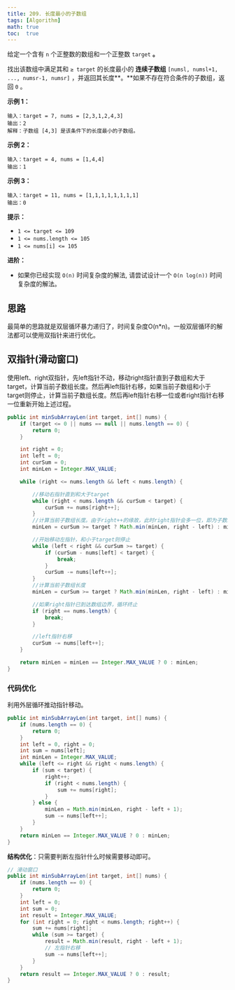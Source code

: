 ```yaml
---
title: 209. 长度最小的子数组
tags: [Algorithm]
math: true
toc:  true
---
```


给定一个含有 `n` 个正整数的数组和一个正整数 `target` **。**

找出该数组中满足其和 `≥ target` 的长度最小的 **连续子数组** `[numsl, numsl+1, ..., numsr-1, numsr]` ，并返回其长度**。**如果不存在符合条件的子数组，返回 `0` 。

**示例 1：**

```
输入：target = 7, nums = [2,3,1,2,4,3]
输出：2
解释：子数组 [4,3] 是该条件下的长度最小的子数组。
```

**示例 2：**

```
输入：target = 4, nums = [1,4,4]
输出：1
```

**示例 3：**

```
输入：target = 11, nums = [1,1,1,1,1,1,1,1]
输出：0
```

**提示：**

- `1 <= target <= 109`
- `1 <= nums.length <= 105`
- `1 <= nums[i] <= 105`

**进阶：**

- 如果你已经实现 `O(n)` 时间复杂度的解法, 请尝试设计一个 `O(n log(n))` 时间复杂度的解法。

## 思路

最简单的思路就是双层循环暴力递归了，时间复杂度O(n*n)。一般双层循环的解法都可以使用双指针来进行优化。

## 双指针(滑动窗口)

使用left、right双指针，先left指针不动，移动right指针直到子数组和大于target，计算当前子数组长度。然后再left指针右移，如果当前子数组和小于target则停止，计算当前子数组长度。然后再left指针右移一位或者right指针右移一位重新开始上述过程。

```java
public int minSubArrayLen(int target, int[] nums) {
	if (target <= 0 || nums == null || nums.length == 0) {
		return 0;
	}

	int right = 0;
	int left = 0;
	int curSum = 0;
	int minLen = Integer.MAX_VALUE;

	while (right <= nums.length && left < nums.length) {

		//移动右指针直到和大于target
		while (right < nums.length && curSum < target) {
			curSum += nums[right++];
		}
		//计算当前子数组长度。由于right++的缘故，此时right指针会多一位，即为子数组有边界的下一位，长度不用再减1
		minLen = curSum >= target ? Math.min(minLen, right - left) : minLen;

		//开始移动左指针，和小于target则停止
		while (left < right && curSum >= target) {
			if (curSum - nums[left] < target) {
				break;
			}
			curSum -= nums[left++];
		}
		//计算当前子数组长度
		minLen = curSum >= target ? Math.min(minLen, right - left) : minLen;

		//如果right指针已到达数组边界，循环终止
		if (right == nums.length) {
			break;
		}

		//left指针右移
		curSum -= nums[left++];
	}

	return minLen = minLen == Integer.MAX_VALUE ? 0 : minLen;
}
```

### 代码优化

利用外层循环推动指针移动。

```java
public int minSubArrayLen(int target, int[] nums) {
    if (nums.length == 0) {
        return 0;
    }
    int left = 0, right = 0;
    int sum = nums[left];
    int minLen = Integer.MAX_VALUE;
    while (left <= right && right < nums.length) {
        if (sum < target) {
            right++;
            if (right < nums.length) {
                sum += nums[right];
            }
        } else {
            minLen = Math.min(minLen, right - left + 1);
            sum -= nums[left++];
        }
    }
    return minLen == Integer.MAX_VALUE ? 0 : minLen;
}
```

**结构优化**：只需要判断左指针什么时候需要移动即可。

```java
// 滑动窗口
public int minSubArrayLen(int target, int[] nums) {
    if (nums.length == 0) {
        return 0;
    }
    int left = 0;
    int sum = 0;
    int result = Integer.MAX_VALUE;
    for (int right = 0; right < nums.length; right++) {
        sum += nums[right];
        while (sum >= target) {
            result = Math.min(result, right - left + 1);
            // 左指针右移
            sum -= nums[left++];
        }
    }
    return result == Integer.MAX_VALUE ? 0 : result;
}
```


